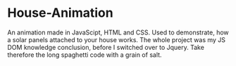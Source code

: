 # House-Animation
An animation made in JavaScipt, HTML and CSS. Used to demonstrate, how a solar panels attached to your house works. The whole project was my JS DOM knowledge conclusion, before I switched over to Jquery. Take therefore the long spaghetti code with a grain of salt.

